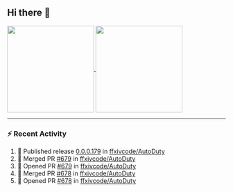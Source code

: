 ## Hi there 👋

<a href="https://github.com/anuraghazra/github-readme-stats">
  <img height=200 align="center" src="https://github-readme-stats.vercel.app/api?username=erdelf&theme=radical" />
</a>
<a href="https://github.com/anuraghazra/convoychat">
  <img height=200 align="center" src="https://streak-stats.demolab.com?user=erdelf&theme=radical&mode=weekly" />
</a>

---

### :zap: Recent Activity
<!--START_SECTION:activity-->
1. 🚀 Published release [0.0.0.179](https://github.com/ffxivcode/AutoDuty/releases/tag/0.0.0.179) in [ffxivcode/AutoDuty](https://github.com/ffxivcode/AutoDuty)
2. 🎉 Merged PR [#679](https://github.com/ffxivcode/AutoDuty/pull/679) in [ffxivcode/AutoDuty](https://github.com/ffxivcode/AutoDuty)
3. 💪 Opened PR [#679](https://github.com/ffxivcode/AutoDuty/pull/679) in [ffxivcode/AutoDuty](https://github.com/ffxivcode/AutoDuty)
4. 🎉 Merged PR [#678](https://github.com/ffxivcode/AutoDuty/pull/678) in [ffxivcode/AutoDuty](https://github.com/ffxivcode/AutoDuty)
5. 💪 Opened PR [#678](https://github.com/ffxivcode/AutoDuty/pull/678) in [ffxivcode/AutoDuty](https://github.com/ffxivcode/AutoDuty)
<!--END_SECTION:activity-->

<!--
**erdelf/erdelf** is a ✨ _special_ ✨ repository because its `README.md` (this file) appears on your GitHub profile.

Here are some ideas to get you started:

- 🔭 I’m currently working on ...
- 🌱 I’m currently learning ...
- 👯 I’m looking to collaborate on ...
- 🤔 I’m looking for help with ...
- 💬 Ask me about ...
- 📫 How to reach me: ...
- 😄 Pronouns: ...
- ⚡ Fun fact: ...
-->

